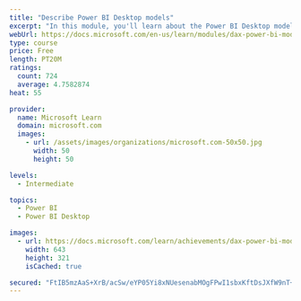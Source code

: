 ```yaml
---
title: "Describe Power BI Desktop models"
excerpt: "In this module, you'll learn about the Power BI Desktop model structure, star schema design basics, analytics queries, and report visual configuration. This module provides a strong foundation on which you can learn to optimize model designs and add model calculations."
webUrl: https://docs.microsoft.com/en-us/learn/modules/dax-power-bi-models/
type: course
price: Free
length: PT20M
ratings:
  count: 724
  average: 4.7582874
heat: 55

provider:
  name: Microsoft Learn
  domain: microsoft.com
  images:
    - url: /assets/images/organizations/microsoft.com-50x50.jpg
      width: 50
      height: 50

levels:
  - Intermediate

topics:
  - Power BI
  - Power BI Desktop

images:
  - url: https://docs.microsoft.com/learn/achievements/dax-power-bi-models-social.png
    width: 643
    height: 321
    isCached: true

secured: "FtIB5mzAaS+XrB/acSw/eYP05Yi8xNUesenabMOgFPwI1sbxKftDsJXfW9nT+0rvF5zZpjaEWrO2RVVotRrlr937MgmghAzl0G3LKbWMoJeBAt283k9gV45je8T5CcLooK9/M4buXjqDsig1uWoQ3CkMiqs6zUeVN7qsimAE2GvcR7YARG+0MlUtz5YCbluCiNrPEn6iGa6TNiHQdBbKG1qdi/yWcy7VI2k/KynufObkTAf0u1eUFcBPL85nClBJUiWmgDkvUwCkB0GFA2bpOrGjYs/IOpCYfMA9sPfimDlJygqyYCRZFbhtzMXrdt9PHgUSNdzun0/dIIfP7jr/TSEk1EXnO58EmWU4n1zyACUKjDYapYcD/7/GlyQ/XMCrFcVaRPffryGX28UOJVevmXv3aIuoyveG/X+HkChdXlY=;JP/DyTJP3QmhOGkypHB2RQ=="
---
```


